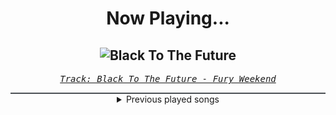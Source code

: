 <div align="center"> 
<h1>Now Playing...</h1>

![Black To The Future](https://i.scdn.co/image/ab67616d00001e0232919f66807bd673d3979ff6)
--
_<samp><a href="https://open.spotify.com/track/3RZZ8KnNq63Isfqo67KI4W">Track: Black To The Future - Fury Weekend</a></samp>_

<div style="border: 1px #4B5054 solid"></div>
<details>
  <summary>
    Previous played songs
  </summary>
  <table>
    <thead>
      <tr>
        <th>
          Artist
        </th>
        <th>
          Song
        </th>
        <th>
          Link
        </th>
      </tr>
    </thead>
    <tbody>
      <tr><td>Fury Weekend</td><td>Black To The Future</td><td><a href="https://open.spotify.com/track/3RZZ8KnNq63Isfqo67KI4W">https://open.spotify.com/track/3RZZ8KnNq63Isfqo67KI4W</a></td></tr><tr><td>Sunset Neon</td><td>Never Dance Again</td><td><a href="https://open.spotify.com/track/61o43SEnbo1ZEfPMXez75m">https://open.spotify.com/track/61o43SEnbo1ZEfPMXez75m</a></td></tr><tr><td>Blue Stahli</td><td>The Beginning</td><td><a href="https://open.spotify.com/track/78RYmj7C85pL5AZeGZ8Vnv">https://open.spotify.com/track/78RYmj7C85pL5AZeGZ8Vnv</a></td></tr><tr><td>Entropy Zero</td><td>The Edge</td><td><a href="https://open.spotify.com/track/3440SDcTXI0IhitEIYKlUJ">https://open.spotify.com/track/3440SDcTXI0IhitEIYKlUJ</a></td></tr><tr><td>The Anix</td><td>Spit You Out</td><td><a href="https://open.spotify.com/track/7Jj9ygPtg5IzRzX9cfeI80">https://open.spotify.com/track/7Jj9ygPtg5IzRzX9cfeI80</a></td></tr><tr><td>Celldweller</td><td>The End of the World - The Anix Remix</td><td><a href="https://open.spotify.com/track/5Ez6VllJxyf9SWQyLDDTgj">https://open.spotify.com/track/5Ez6VllJxyf9SWQyLDDTgj</a></td></tr><tr><td>Daedric</td><td>Sepulchre</td><td><a href="https://open.spotify.com/track/4FkvsUabWvlkGRe9W75gs0">https://open.spotify.com/track/4FkvsUabWvlkGRe9W75gs0</a></td></tr><tr><td>Dirty Two Club</td><td>Control Freak</td><td><a href="https://open.spotify.com/track/5c5OIH8HWogqXu453AlgiY">https://open.spotify.com/track/5c5OIH8HWogqXu453AlgiY</a></td></tr><tr><td>Void Chapter</td><td>Diabolic (feat. Daedric) - HIGHSOCIETY Remix</td><td><a href="https://open.spotify.com/track/1Ncoqp1km4UNntfgF9RlbG">https://open.spotify.com/track/1Ncoqp1km4UNntfgF9RlbG</a></td></tr><tr><td>Foreword</td><td>Sandman</td><td><a href="https://open.spotify.com/track/1uNCMbBiWoSlH0mDcskB0A">https://open.spotify.com/track/1uNCMbBiWoSlH0mDcskB0A</a></td></tr><tr><td>Ashnikko</td><td>Daisy</td><td><a href="https://open.spotify.com/track/0AUvWawuP0ibk4SQ3sIZjk">https://open.spotify.com/track/0AUvWawuP0ibk4SQ3sIZjk</a></td></tr><tr><td>Mia Asano</td><td>KPOP Goes Metal</td><td><a href="https://open.spotify.com/track/4aq3UeIVFp25ryPWlgWbvB">https://open.spotify.com/track/4aq3UeIVFp25ryPWlgWbvB</a></td></tr><tr><td>Mia Asano</td><td>KPOP Goes Metal</td><td><a href="https://open.spotify.com/track/4aq3UeIVFp25ryPWlgWbvB">https://open.spotify.com/track/4aq3UeIVFp25ryPWlgWbvB</a></td></tr><tr><td>Mia Asano</td><td>KPOP Goes Metal</td><td><a href="https://open.spotify.com/track/4aq3UeIVFp25ryPWlgWbvB">https://open.spotify.com/track/4aq3UeIVFp25ryPWlgWbvB</a></td></tr><tr><td>Mia Asano</td><td>KPOP Goes Metal</td><td><a href="https://open.spotify.com/track/4aq3UeIVFp25ryPWlgWbvB">https://open.spotify.com/track/4aq3UeIVFp25ryPWlgWbvB</a></td></tr><tr><td>Mia Asano</td><td>KPOP Goes Metal</td><td><a href="https://open.spotify.com/track/4aq3UeIVFp25ryPWlgWbvB">https://open.spotify.com/track/4aq3UeIVFp25ryPWlgWbvB</a></td></tr><tr><td>Mia Asano</td><td>KPOP Goes Metal</td><td><a href="https://open.spotify.com/track/4aq3UeIVFp25ryPWlgWbvB">https://open.spotify.com/track/4aq3UeIVFp25ryPWlgWbvB</a></td></tr><tr><td>Mia Asano</td><td>KPOP Goes Metal</td><td><a href="https://open.spotify.com/track/4aq3UeIVFp25ryPWlgWbvB">https://open.spotify.com/track/4aq3UeIVFp25ryPWlgWbvB</a></td></tr><tr><td>Mia Asano</td><td>KPOP Goes Metal</td><td><a href="https://open.spotify.com/track/4aq3UeIVFp25ryPWlgWbvB">https://open.spotify.com/track/4aq3UeIVFp25ryPWlgWbvB</a></td></tr><tr><td>Mia Asano</td><td>KPOP Goes Metal</td><td><a href="https://open.spotify.com/track/4aq3UeIVFp25ryPWlgWbvB">https://open.spotify.com/track/4aq3UeIVFp25ryPWlgWbvB</a></td></tr>
    </tbody>
  </table>
</details>

</div>
